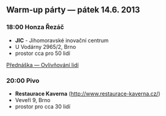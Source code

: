 Warm-up párty &mdash; pátek 14.6. 2013
-------------

### 18:00 Honza Řezáč
 - **JIC** - Jihomoravské inovační centrum
 - U Vodárny 2965/2, Brno
 - prostor cca pro 50 lidí

[Přednáška — Ovlivňování lidí](http://www.barcampbrno.cz/prednaska/0d4bdec9/)

### 20:00 Pivo
 - **Restaurace Kaverna** (<http://www.restaurace-kaverna.cz/>)
 - Veveří 9, Brno
 - prostor pro cca 30 lidí
